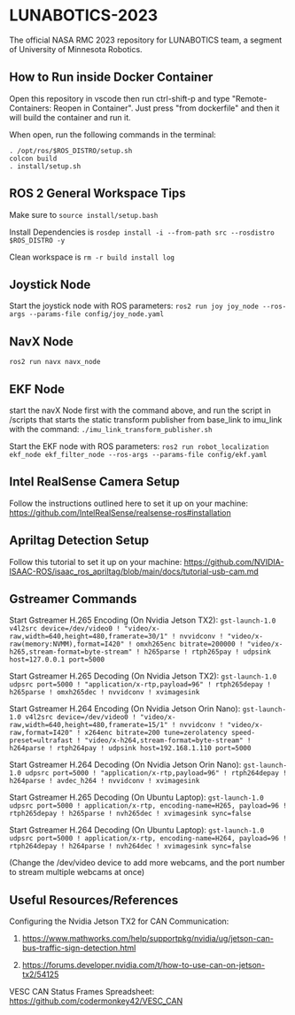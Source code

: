 # LUNABOTICS-2023

The official NASA RMC 2023 repository for LUNABOTICS team, a segment of University of Minnesota Robotics.

## How to Run inside Docker Container

Open this repository in vscode then run ctrl-shift-p and type "Remote-Containers: Reopen in Container".
Just press "from dockerfile" and then it will build the container and run it.

When open, run the following commands in the terminal:

```
. /opt/ros/$ROS_DISTRO/setup.sh
colcon build
. install/setup.sh
```

## ROS 2 General Workspace Tips

Make sure to `source install/setup.bash`

Install Dependencies is `rosdep install -i --from-path src --rosdistro $ROS_DISTRO -y`

Clean workspace is `rm -r build install log`

## Joystick Node

Start the joystick node with ROS parameters: `ros2 run joy joy_node --ros-args --params-file config/joy_node.yaml`

## NavX Node

`ros2 run navx navx_node`

## EKF Node

start the navX Node first with the command above, 
and run the script in /scripts that starts the static transform publisher from base_link to imu_link with the command:
`./imu_link_transform_publisher.sh`


Start the EKF node with ROS parameters: `ros2 run robot_localization ekf_node ekf_filter_node --ros-args --params-file config/ekf.yaml`

## Intel RealSense Camera Setup

Follow the instructions outlined here to set it up on your machine: https://github.com/IntelRealSense/realsense-ros#installation

## Apriltag Detection Setup

Follow this tutorial to set it up on your machine: https://github.com/NVIDIA-ISAAC-ROS/isaac_ros_apriltag/blob/main/docs/tutorial-usb-cam.md

## Gstreamer Commands

Start Gstreamer H.265 Encoding (On Nvidia Jetson TX2): `gst-launch-1.0 v4l2src device=/dev/video0 ! "video/x-raw,width=640,height=480,framerate=30/1" ! nvvidconv ! "video/x-raw(memory:NVMM),format=I420" ! omxh265enc bitrate=200000 ! "video/x-h265,stream-format=byte-stream" ! h265parse ! rtph265pay ! udpsink host=127.0.0.1 port=5000`

Start Gstreamer H.265 Decoding (On Nvidia Jetson TX2): `gst-launch-1.0 udpsrc port=5000 ! "application/x-rtp,payload=96" ! rtph265depay ! h265parse ! omxh265dec ! nvvidconv ! xvimagesink`

Start Gstreamer H.264 Encoding (On Nvidia Jetson Orin Nano): `gst-launch-1.0 v4l2src device=/dev/video0 ! "video/x-raw,width=640,height=480,framerate=15/1" ! nvvidconv ! "video/x-raw,format=I420" ! x264enc bitrate=200 tune=zerolatency speed-preset=ultrafast ! "video/x-h264,stream-format=byte-stream" ! h264parse ! rtph264pay ! udpsink host=192.168.1.110 port=5000`

Start Gstreamer H.264 Decoding (On Nvidia Jetson Orin Nano): `gst-launch-1.0 udpsrc port=5000 ! "application/x-rtp,payload=96" ! rtph264depay ! h264parse ! avdec_h264 ! nvvidconv ! xvimagesink`

Start Gstreamer H.265 Decoding (On Ubuntu Laptop): `gst-launch-1.0 udpsrc port=5000 ! application/x-rtp, encoding-name=H265, payload=96 ! rtph265depay ! h265parse ! nvh265dec ! xvimagesink sync=false`

Start Gstreamer H.264 Decoding (On Ubuntu Laptop): `gst-launch-1.0 udpsrc port=5000 ! application/x-rtp, encoding-name=H264, payload=96 ! rtph264depay ! h264parse ! nvh264dec ! xvimagesink sync=false`

(Change the /dev/video device to add more webcams, and the port number to stream multiple webcams at once)

## Useful Resources/References

Configuring the Nvidia Jetson TX2 for CAN Communication: 

1) https://www.mathworks.com/help/supportpkg/nvidia/ug/jetson-can-bus-traffic-sign-detection.html

2) https://forums.developer.nvidia.com/t/how-to-use-can-on-jetson-tx2/54125

VESC CAN Status Frames Spreadsheet: https://github.com/codermonkey42/VESC_CAN
